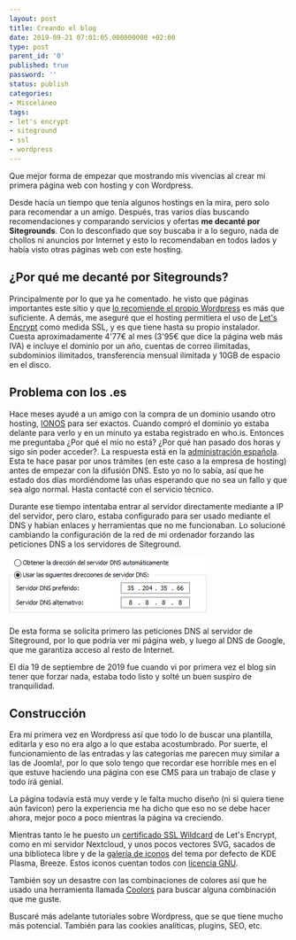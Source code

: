 ```yaml
---
layout: post
title: Creando el blog
date: 2019-09-21 07:01:05.000000000 +02:00
type: post
parent_id: '0'
published: true
password: ''
status: publish
categories:
- Misceláneo
tags:
- let's encrypt
- siteground
- ssl
- wordpress
---
```

Que mejor forma de empezar que mostrando mis vivencias al crear mi primera página web con hosting y con Wordpress.

Desde hacía un tiempo que tenía algunos hostings en la mira, pero solo para recomendar a un amigo. Después, tras varios días buscando recomendaciones y comparando servicios y ofertas **me decanté por Sitegrounds**. Con lo desconfiado que soy buscaba ir a lo seguro, nada de chollos ni anuncios por Internet y esto lo recomendaban en todos lados y había visto otras páginas web con este hosting.

## ¿Por qué me decanté por Sitegrounds?

Principalmente por lo que ya he comentado. he visto que páginas importantes este sitio y que <a href="https://wordpress.org/hosting/">lo recomiende el propio Wordpress</a> es más que suficiente. A demás, me aseguré que el hosting permitiera el uso de <a href="https://letsencrypt.org/es/">Let's Encrypt</a> como medida SSL, y es que tiene hasta su propio instalador.<br />Cuesta aproximadamente 4'77€ al mes (3'95€ que dice la página web más IVA) e incluye el dominio por un año, cuentas de correo ilimitadas, subdominios ilimitados, transferencia mensual ilimitada y 10GB de espacio en el disco.

## Problema con los .es

Hace meses ayudé a un amigo con la compra de un dominio usando otro hosting, <a href="https://www.ionos.es">IONOS</a> para ser exactos. Cuando compró el dominio yo estaba delante para verlo y en un minuto ya estaba registrado en who.is. Entonces me preguntaba ¿Por qué el mío no está? ¿Por qué han pasado dos horas y sigo sin poder acceder?. La respuesta está en la <a href="https://www.dominios.es">administración española</a>. Esta te hace pasar por unos trámites (en este caso a la empresa de hosting) antes de empezar con la difusión DNS. Esto yo no lo sabía, así que he estado dos días mordiéndome las uñas esperando que no sea un fallo y que sea algo normal. Hasta contacté con el servicio técnico.

Durante ese tiempo intentaba entrar al servidor directamente mediante a IP del servidor, pero claro, estaba configurado para ser usado mediante el DNS y habían enlaces y herramientas que no me funcionaban. Lo solucioné cambiando la configuración de la red de mi ordenador forzando las peticiones DNS a los servidores de Siteground.

![](/assets/2019/09/DNS1.png)

De esta forma se solicita primero las peticiones DNS al servidor de Siteground, por lo que podría ver mi página web, y luego al DNS de Google, que me garantiza acceso al resto de Internet.

El día 19 de septiembre de 2019 fue cuando vi por primera vez el blog sin tener que forzar nada, estaba todo listo y solté un buen suspiro de tranquilidad.

## Construcción

Era mi primera vez en Wordpress así que todo lo de buscar una plantilla, editarla y eso no era algo a lo que estaba acostumbrado. Por suerte, el funcionamiento de las entradas y las categorías me parecen muy similar a las de Joomla!, por lo que solo tengo que recordar ese horrible mes en el que estuve haciendo una página con ese CMS para un trabajo de clase y todo irá genial.

La página todavía está muy verde y le falta mucho diseño (ni si quiera tiene aún favicon) pero la experiencia me ha dicho que eso no se debe hacer ahora, mejor poco a poco mientras la página va creciendo.

Mientras tanto le he puesto un <a href="https://odiseageek.es/que-es-el-certificado-ssl/">certificado SSL Wildcard</a> de Let's Encrypt, como en mi servidor Nextcloud, y unos pocos vectores SVG, sacados de una biblioteca libre y de la <a href="https://commons.wikimedia.org/wiki/Breeze_icons">galería de iconos</a> del tema por defecto de KDE Plasma, Breeze. Estos iconos cuentan todos con <a href="https://www.gnu.org/licenses/licenses.html#GPL">licencia GNU</a>.

También soy un desastre con las combinaciones de colores así que he usado una herramienta llamada <a href="https://coolors.co">Coolors</a> para buscar alguna combinación que me guste.

Buscaré más adelante tutoriales sobre Wordpress, que se que tiene mucho más potencial. También para las cookies analíticas, plugins, SEO, etc.
